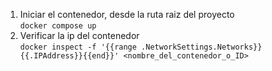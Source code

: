 1. Iniciar el contenedor, desde la ruta raiz del proyecto  
`docker compose up`
2. Verificar la ip del contenedor  
`docker inspect -f '{{range .NetworkSettings.Networks}}{{.IPAddress}}{{end}}' <nombre_del_contenedor_o_ID>`  
